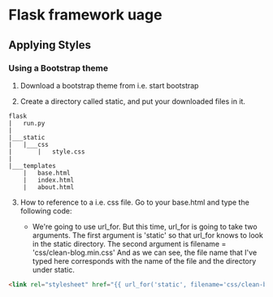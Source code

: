 # Flask framework uage

## Applying Styles

### Using a Bootstrap  theme

1. Download a bootstrap theme from i.e. start bootstrap

2. Create a directory called static, and put your downloaded files in it.

```dirtree
flask
|   run.py
|
|___static
|   |___css
|       |   style.css
|
|___templates
    |   base.html
    |   index.html
    |   about.html

```

3. How to reference to a i.e. css file.
Go to your base.html and type the following code:

    - We're going to use url_for. But this time, url_for is going to take two arguments. The first argument is 'static' so that url_for knows to look in the static directory. The second argument is filename = 'css/clean-blog.min.css' And as we can see, the file name that I've typed here corresponds with the name of the file and the directory under static.

```html
<link rel="stylesheet" href="{{ url_for('static', filename='css/clean-blog.min.css') }}">
```
